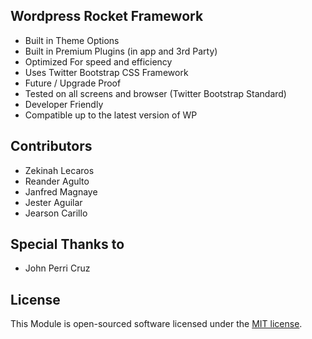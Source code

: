 
## Wordpress Rocket Framework

- Built in Theme Options
- Built in Premium Plugins (in app and 3rd Party)
- Optimized For speed and efficiency
- Uses Twitter Bootstrap CSS Framework
- Future / Upgrade Proof
- Tested on all screens and browser (Twitter Bootstrap Standard)
- Developer Friendly
- Compatible up to the latest version of WP

## Contributors
* Zekinah Lecaros
* Reander Agulto
* Janfred Magnaye
* Jester Aguilar
* Jearson Carillo

## Special Thanks to
* John Perri Cruz

## License

This Module is open-sourced software licensed under the [MIT license](http://opensource.org/licenses/MIT).
